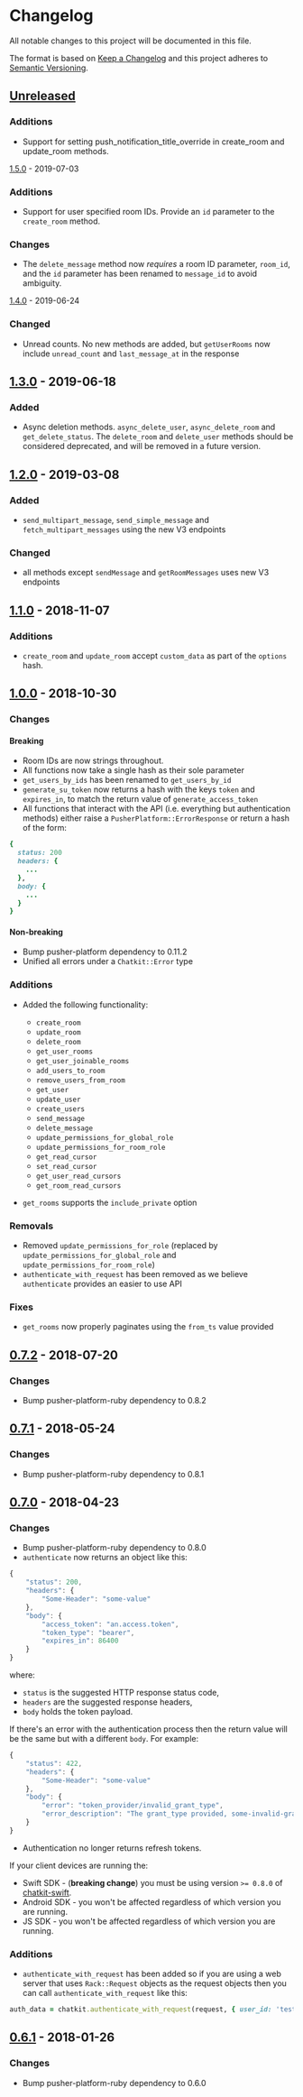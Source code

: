 # Changelog
All notable changes to this project will be documented in this file.

The format is based on [Keep a Changelog](http://keepachangelog.com/en/1.0.0/)
and this project adheres to [Semantic Versioning](http://semver.org/spec/v2.0.0.html).

## [Unreleased](https://github.com/pusher/chatkit-server-ruby/compare/1.5.0...HEAD)

### Additions

- Support for setting push_notification_title_override in create_room
  and update_room methods.

[1.5.0](https://github.com/pusher/chatkit-server-ruby/compare/1.4.0...1.5.0) - 2019-07-03

### Additions

- Support for user specified room IDs. Provide an `id` parameter to the
  `create_room` method.

### Changes

- The `delete_message` method now *requires* a room ID parameter, `room_id`, and
  the `id` parameter has been renamed to `message_id` to avoid ambiguity.

[1.4.0](https://github.com/pusher/chatkit-server-ruby/compare/1.3.0...1.4.0) - 2019-06-24

### Changed

- Unread counts. No new methods are added, but `getUserRooms` now include `unread_count` and `last_message_at` in the response

## [1.3.0](https://github.com/pusher/chatkit-server-ruby/compare/1.2.0...1.3.0) - 2019-06-18

### Added

- Async deletion methods. `async_delete_user`, `async_delete_room` and `get_delete_status`.
  The `delete_room` and `delete_user` methods should be considered deprecated, and will be removed in a future version.


## [1.2.0](https://github.com/pusher/chatkit-server-ruby/compare/1.1.0...1.2.0) - 2019-03-08

### Added

- `send_multipart_message`, `send_simple_message` and `fetch_multipart_messages` using the new V3 endpoints

### Changed

- all methods except `sendMessage` and `getRoomMessages` uses new V3 endpoints

## [1.1.0](https://github.com/pusher/chatkit-server-ruby/compare/1.0.0...1.1.0) - 2018-11-07

### Additions

- `create_room` and `update_room` accept `custom_data` as part of the `options` hash.

## [1.0.0](https://github.com/pusher/chatkit-server-ruby/compare/0.7.2...1.0.0) - 2018-10-30

### Changes

#### Breaking

- Room IDs are now strings throughout.
- All functions now take a single hash as their sole parameter
- `get_users_by_ids` has been renamed to `get_users_by_id`
- `generate_su_token` now returns a hash with the keys `token` and `expires_in`, to match the return value of `generate_access_token`
- All functions that interact with the API (i.e. everything but authentication methods) either raise a `PusherPlatform::ErrorResponse` or return a hash of the form:

```ruby
{
  status: 200
  headers: {
    ...
  },
  body: {
    ...
  }
}
```

#### Non-breaking

- Bump pusher-platform dependency to 0.11.2
- Unified all errors under a `Chatkit::Error` type

### Additions

- Added the following functionality:
    - `create_room`
    - `update_room`
    - `delete_room`
    - `get_user_rooms`
    - `get_user_joinable_rooms`
    - `add_users_to_room`
    - `remove_users_from_room`
    - `get_user`
    - `update_user`
    - `create_users`
    - `send_message`
    - `delete_message`
    - `update_permissions_for_global_role`
    - `update_permissions_for_room_role`
    - `get_read_cursor`
    - `set_read_cursor`
    - `get_user_read_cursors`
    - `get_room_read_cursors`

- `get_rooms` supports the `include_private` option

### Removals

- Removed `update_permissions_for_role` (replaced by `update_permissions_for_global_role` and `update_permissions_for_room_role`)
- `authenticate_with_request` has been removed as we believe `authenticate` provides an easier to use API

### Fixes

- `get_rooms` now properly paginates using the `from_ts` value provided

## [0.7.2](https://github.com/pusher/chatkit-server-ruby/compare/0.7.1...0.7.2) - 2018-07-20

### Changes

- Bump pusher-platform-ruby dependency to 0.8.2

## [0.7.1](https://github.com/pusher/chatkit-server-ruby/compare/0.7.0...0.7.1) - 2018-05-24

### Changes

- Bump pusher-platform-ruby dependency to 0.8.1

## [0.7.0](https://github.com/pusher/chatkit-server-ruby/compare/0.6.1...0.7.0) - 2018-04-23

### Changes

- Bump pusher-platform-ruby dependency to 0.8.0
- `authenticate` now returns an object like this:

```js
{
    "status": 200,
    "headers": {
        "Some-Header": "some-value"
    },
    "body": {
        "access_token": "an.access.token",
        "token_type": "bearer",
        "expires_in": 86400
    }
}
```

where:

* `status` is the suggested HTTP response status code,
* `headers` are the suggested response headers,
* `body` holds the token payload.

If there's an error with the authentication process then the return value will be the same but with a different `body`. For example:

```js
{
    "status": 422,
    "headers": {
        "Some-Header": "some-value"
    },
    "body": {
        "error": "token_provider/invalid_grant_type",
        "error_description": "The grant_type provided, some-invalid-grant-type, is unsupported"
    }
}
```

- Authentication no longer returns refresh tokens.

If your client devices are running the:

* Swift SDK - (**breaking change**) you must be using version `>= 0.8.0` of [chatkit-swift](https://github.com/pusher/chatkit-swift).
* Android SDK - you won't be affected regardless of which version you are running.
* JS SDK - you won't be affected regardless of which version you are running.

### Additions

- `authenticate_with_request` has been added so if you are using a web server that uses `Rack::Request` objects as the request objects then you can call `authenticate_with_request` like this:

```ruby
auth_data = chatkit.authenticate_with_request(request, { user_id: 'testymctest' })
```

## [0.6.1](https://github.com/pusher/chatkit-server-ruby/compare/0.6.0...0.6.1) - 2018-01-26

### Changes

- Bump pusher-platform-ruby dependency to 0.6.0
